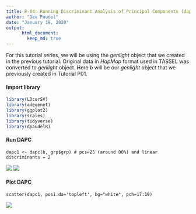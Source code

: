 ```yaml
---
title: P-04: Running Discriminant Analysis of Principal Components (dapc)'
author: "Dev Paudel"
date: "January 19, 2020"
output:
      html_document:
        keep_md: true
---
```

For this tutorial series, we will be using the _genlight_ object that we created in the previous tutorial. 
Original data in _HapMap_ format used in TASSEL was converted to _genlight_ object. 
Here _b_ will be our _genlight_ object that we previously created in Tutorial P01.

#### Import library

```r
library(LDcorSV)
library(adegenet)
library(ggplot2)
library(scales)
library(tidyverse)
library(dpaudelR)
```
#### Run DAPC

```
dapc1 <- dapc(b, grp$grp) # pcs=25 (around 80%) and linear discriminants = 2
```
![](https://rbiology.github.io/rbiologyimages/p05_variance.png)<!-- --> ![](https://rbiology.github.io/rbiologyimages/p05_ld.png)<!-- -->

#### Plot DAPC

```
scatter(dapc1, posi.da='topleft', bg="white", pch=17:19)    
```

![](https://rbiology.github.io/rbiologyimages/p05_dapc.png)<!-- -->
